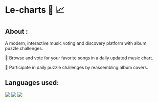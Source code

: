 # Le-charts 🎵 📈

## About :
A modern, interactive music voting and discovery platform with album puzzle challenges.

🔴 Browse and vote for your favorite songs in a daily updated music chart.

🔴 Participate in daily puzzle challenges by reassembling album covers.

## Languages used:
<code><img src="https://img.icons8.com/color/48/000000/html-5--v1.png"/></code>
<code><img src="https://img.icons8.com/color/48/000000/css3.png"/></code>
<code><img src="https://img.icons8.com/?size=48&id=uJM6fQYqDaZK&format=png&color=000000"/></code>
#
